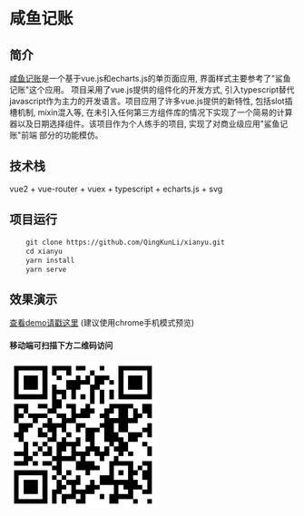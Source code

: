 # 咸鱼记账

## 简介
[咸鱼记账](https://qingkunli.github.io/xianyu-app)是一个基于vue.js和echarts.js的单页面应用, 界面样式主要参考了"鲨鱼记账"这个应用。
项目采用了vue.js提供的组件化的开发方式, 引入typescript替代javascript作为主力的开发语言。项目应用了许多vue.js提供的新特性, 包括slot插槽机制,
mixin混入等, 在未引入任何第三方组件库的情况下实现了一个简易的计算器以及日期选择组件。该项目作为个人练手的项目, 实现了对商业级应用"鲨鱼记账"前端
部分的功能模仿。

## 技术栈
vue2 + vue-router + vuex + typescript + echarts.js + svg

## 项目运行
```
    git clone https://github.com/QingKunLi/xianyu.git
    cd xianyu
    yarn install
    yarn serve
```

## 效果演示
[查看demo请戳这里](https://qingkunli.github.io/xianyu-app) (建议使用chrome手机模式预览)  

#### 移动端可扫描下方二维码访问
![扫描二维码访问应用](./QRCode.png)

